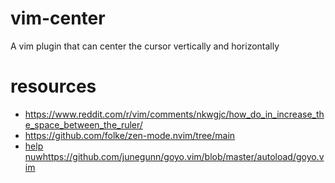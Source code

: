 # vim-center
A vim plugin that can center the cursor vertically and horizontally

# resources
* https://www.reddit.com/r/vim/comments/nkwgjc/how_do_in_increase_the_space_between_the_ruler/
* https://github.com/folke/zen-mode.nvim/tree/main
* [help nuw](https://github.com/junegunn/goyo.vim/blob/master/autoload/goyo.vim)https://github.com/junegunn/goyo.vim/blob/master/autoload/goyo.vim

